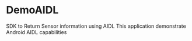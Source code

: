 # DemoAIDL
SDK to Return Sensor information using AIDL
This application demonstrate Android AIDL capabilities
